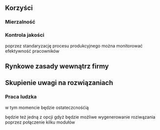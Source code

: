 ## Korzyści

### Mierzalność

### Kontrola jakości
poprzez standaryzację procesu produkcyjnego
można monitorować efektywność pracowników




## Rynkowe zasady wewnątrz firmy


## Skupienie uwagi na rozwiązaniach


### Praca ludzka
 w tym momencie będzie ostateczcnośćią

będzie też jedną z opcji
gdyż będzie możliwe wygenerowanie roziwązania poprzez połączenie kilku modułów

